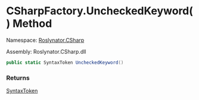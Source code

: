 # CSharpFactory\.UncheckedKeyword\(\) Method

Namespace: [Roslynator.CSharp](../../README.md)

Assembly: Roslynator\.CSharp\.dll

```csharp
public static SyntaxToken UncheckedKeyword()
```

### Returns

[SyntaxToken](https://docs.microsoft.com/en-us/dotnet/api/microsoft.codeanalysis.syntaxtoken)

